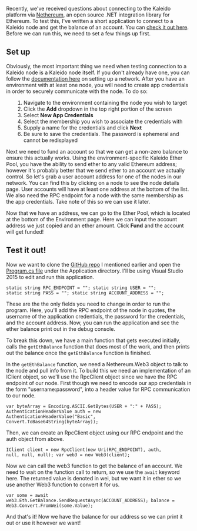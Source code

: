 Recently, we've received questions about connecting to the Kaleido platform via <a href="https://nethereum.com/">Nethereum</a>, an open source .NET integration library for Ethereum. To test this, I've written a short application to connect to a Kaleido node and get the balance of an account. You can <a href="https://github.com/kaleido-io/kaleido-nethereum-example">check it out here</a>. Before we can run this, we need to set a few things up first.
<h2>Set up</h2>
Obviously, the most important thing we need when testing connection to a Kaleido node is a Kaleido node itself. If you don't already have one, you can follow the <a href="http://console.kaleido.io/docs/docs/createnet/">documentation here</a> on setting up a network. After you have an environment with at least one node, you will need to create app credentials in order to securely communicate with the node. To do so:
<ol>
 	<li style="list-style-type: none;">
<ol>
 	<li>Navigate to the environment containing the node you wish to target</li>
 	<li>Click the <b>Add</b> dropdown in the top right portion of the screen</li>
 	<li>Select <b>New App Credentials</b></li>
 	<li>Select the membership you wish to associate the credentials with</li>
 	<li>Supply a name for the credentials and click <b>Next</b></li>
 	<li>Be sure to save the credentials. The password is ephemeral and cannot be redisplayed</li>
</ol>
</li>
</ol>

[](docs/screenshots/NewAppCredentials.png)

[](docs/screenshots/AppCreds.png)

Next we need to fund an account so that we can get a non-zero balance to ensure this actually works. Using the environment-specific Kaleido Ether Pool, you have the ability to send ether to any valid Ethereum address; however it's probably better that we send ether to an account we actually control. So let's grab a user account address for one of the nodes in our network. You can find this by clicking on a node to see the node details page. User accounts will have at least one address at the bottom of the list. We also need the RPC endpoint for a node with the same membership as the app credentials. Take note of this so we can use it later.
[](docs/screenshots/NodeDetails-arrows.png)

Now that we have an address, we can go to the Ether Pool, which is located at the bottom of the Environment page. Here we can input the account address we just copied and an ether amount. Click <strong>Fund</strong> and the account will get funded!
[](docs/screenshots/FundAccount.png)
<h2>Test it out!</h2>
Now we want to clone the <a href="https://github.com/kaleido-io/kaleido-nethereum-example">GitHub repo</a> I mentioned earlier and open the <a href="https://github.com/kaleido-io/kaleido-nethereum-example/blob/master/Application/Program.cs">Program.cs file</a> under the Application directory. I'll be using Visual Studio 2015 to edit and run this application.

<code>static string RPC_ENDPOINT = "";
static string USER = "";
static string PASS = "";
static string ACCOUNT_ADDRESS = "";</code>

These are the the only fields you need to change in order to run the program. Here, you'll add the RPC endpoint of the node in quotes, the username of the application credentials, the password for the credentials, and the account address. Now, you can run the application and see the ether balance print out in the debug console.
[](docs/screenshots/VS_arrows.png)

To break this down, we have a main function that gets executed initially, calls the <code>getEthBalance</code> function that does most of the work, and then prints out the balance once the <code>getEthBalance</code> function is finished.

In the <code>getEthBalance</code> function, we need a Nethereum.Web3 object to talk to the node and pull info from it. To build this we need an implementation of an IClient object, so we'll use the RpcClient object since we have the RPC endpoint of our node. First though we need to encode our app credentials in the form "username:password", into a header value for RPC communication to our node.

<code>var byteArray = Encoding.ASCII.GetBytes(USER + ":" + PASS);
AuthenticationHeaderValue auth = new AuthenticationHeaderValue("Basic", Convert.ToBase64String(byteArray));</code>

Then, we can create an RpcClient object using our RPC endpoint and the auth object from above.

<code>IClient client = new RpcClient(new Uri(RPC_ENDPOINT), auth, null, null, null);
var web3 = new Web3(client);</code>

Now we can call the web3 function to get the balance of an account. We need to wait on the function call to return, so we use the <code>await</code> keyword here. The returned value is denoted in wei, but we want it in ether so we use another Web3 function to convert it for us.

<code>var some = await web3.Eth.GetBalance.SendRequestAsync(ACCOUNT_ADDRESS);
balance = Web3.Convert.FromWei(some.Value);</code>

And that's it! Now we have the balance for our address so we can print it out or use it however we want!